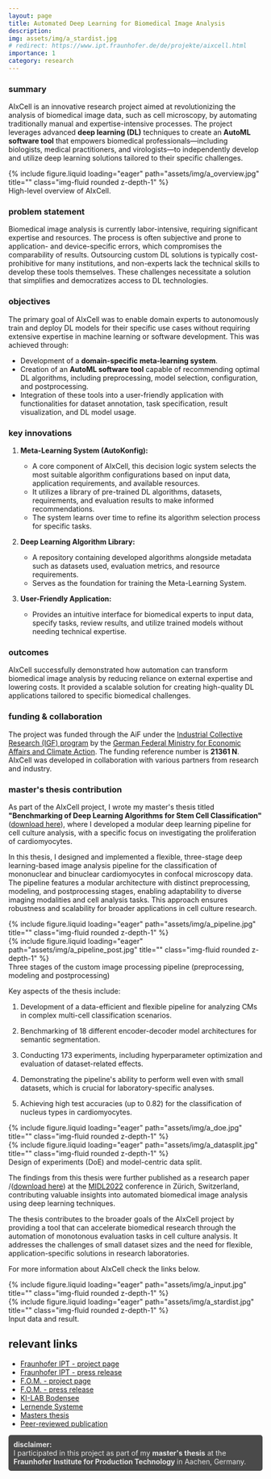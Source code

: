 ```yaml
---
layout: page
title: Automated Deep Learning for Biomedical Image Analysis
description:
img: assets/img/a_stardist.jpg
# redirect: https://www.ipt.fraunhofer.de/de/projekte/aixcell.html
importance: 1
category: research
---
```

### summary

AIxCell is an innovative research project aimed at revolutionizing the analysis of biomedical image data, such as cell microscopy, by automating traditionally manual and expertise-intensive processes. The project leverages advanced **deep learning (DL)** techniques to create an **AutoML software tool** that empowers biomedical professionals—including biologists, medical practitioners, and virologists—to independently develop and utilize deep learning solutions tailored to their specific challenges.

<div class="row">
    <div class="col-sm mt-3 mt-md-0">
        {% include figure.liquid loading="eager" path="assets/img/a_overview.jpg" title="" class="img-fluid rounded z-depth-1" %}
    </div>
</div>
<div class="caption">
    High-level overview of AIxCell.
</div>

### problem statement

Biomedical image analysis is currently labor-intensive, requiring significant expertise and resources. The process is often subjective and prone to application- and device-specific errors, which compromises the comparability of results. Outsourcing custom DL solutions is typically cost-prohibitive for many institutions, and non-experts lack the technical skills to develop these tools themselves. These challenges necessitate a solution that simplifies and democratizes access to DL technologies.

### objectives

The primary goal of AIxCell was to enable domain experts to autonomously train and deploy DL models for their specific use cases without requiring extensive expertise in machine learning or software development. This was achieved through:

- Development of a **domain-specific meta-learning system**.
- Creation of an **AutoML software tool** capable of recommending optimal DL algorithms, including preprocessing, model selection, configuration, and postprocessing.
- Integration of these tools into a user-friendly application with functionalities for dataset annotation, task specification, result visualization, and DL model usage.

### key innovations

1. **Meta-Learning System (AutoKonfig):**
   - A core component of AIxCell, this decision logic system selects the most suitable algorithm configurations based on input data, application requirements, and available resources.
   - It utilizes a library of pre-trained DL algorithms, datasets, requirements, and evaluation results to make informed recommendations.
   - The system learns over time to refine its algorithm selection process for specific tasks.

2. **Deep Learning Algorithm Library:**
   - A repository containing developed algorithms alongside metadata such as datasets used, evaluation metrics, and resource requirements.
   - Serves as the foundation for training the Meta-Learning System.

3. **User-Friendly Application:**
   - Provides an intuitive interface for biomedical experts to input data, specify tasks, review results, and utilize trained models without needing technical expertise.

### outcomes

AIxCell successfully demonstrated how automation can transform biomedical image analysis by reducing reliance on external expertise and lowering costs. It provided a scalable solution for creating high-quality DL applications tailored to specific biomedical challenges.

### funding & collaboration

The project was funded through the AiF under the [Industrial Collective Research (IGF) program](https://www.igf-foerderung.de/englisch#:~:text=Startseite-,Englisch,-Industrial%20Collective%20Research) by the [German Federal Ministry for Economic Affairs and Climate Action](https://www.bmwk.de/Navigation/EN/Home/home.html). The funding reference number is **21361 N**. AIxCell was developed in collaboration with various partners from research and industry.

### master's thesis contribution

As part of the AIxCell project, I wrote my master's thesis titled **"Benchmarking of Deep Learning Algorithms for Stem Cell Classification"** ([download here](https://drive.google.com/file/d/15yc0baI-4tEkmjG5ECXujQUdYMnwezro/view?usp=sharing)), where I developed a modular deep learning pipeline for cell culture analysis, with a specific focus on investigating the proliferation of cardiomyocytes.

In this thesis, I designed and implemented a flexible, three-stage deep learning-based image analysis pipeline for the classification of mononuclear and binuclear cardiomyocytes in confocal microscopy data. The pipeline features a modular architecture with distinct preprocessing, modeling, and postprocessing stages, enabling adaptability to diverse imaging modalities and cell analysis tasks. This approach ensures robustness and scalability for broader applications in cell culture research.

<div class="row">
    <div class="col-sm mt-3 mt-md-0">
        {% include figure.liquid loading="eager" path="assets/img/a_pipeline.jpg" title="" class="img-fluid rounded z-depth-1" %}
    </div>
    <div class="col-sm mt-3 mt-md-0">
        {% include figure.liquid loading="eager" path="assets/img/a_pipeline_post.jpg" title="" class="img-fluid rounded z-depth-1" %}
    </div>
</div>
<div class="caption">
    Three stages of the custom image processing pipeline (preprocessing, modeling and postprocessing)
</div>

Key aspects of the thesis include:

1. Development of a data-efficient and flexible pipeline for analyzing CMs in complex multi-cell classification scenarios.

2. Benchmarking of 18 different encoder-decoder model architectures for semantic segmentation.

3. Conducting 173 experiments, including hyperparameter optimization and evaluation of dataset-related effects.

4. Demonstrating the pipeline's ability to perform well even with small datasets, which is crucial for laboratory-specific analyses.

5. Achieving high test accuracies (up to 0.82) for the classification of nucleus types in cardiomyocytes.

<div class="row">
    <div class="col-sm mt-3 mt-md-0">
        {% include figure.liquid loading="eager" path="assets/img/a_doe.jpg" title="" class="img-fluid rounded z-depth-1" %}
    </div>
    <div class="col-sm mt-3 mt-md-0">
        {% include figure.liquid loading="eager" path="assets/img/a_datasplit.jpg" title="" class="img-fluid rounded z-depth-1" %}
    </div>
</div>
<div class="caption">
    Design of experiments (DoE) and model-centric data split.
</div>

The findings from this thesis were further published as a research paper /([download here](https://publications.rwth-aachen.de/record/862060)) at the [MIDL2022](https://2022.midl.io/) conference in Zürich, Switzerland, contributing valuable insights into automated biomedical image analysis using deep learning techniques.

The thesis contributes to the broader goals of the AIxCell project by providing a tool that can accelerate biomedical research through the automation of monotonous evaluation tasks in cell culture analysis. It addresses the challenges of small dataset sizes and the need for flexible, application-specific solutions in research laboratories.

For more information about AIxCell check the links below.

<div class="row">
    <div class="col-sm mt-3 mt-md-0">
        {% include figure.liquid loading="eager" path="assets/img/a_input.jpg" title="" class="img-fluid rounded z-depth-1" %}
    </div>
    <div class="col-sm mt-3 mt-md-0">
        {% include figure.liquid loading="eager" path="assets/img/a_stardist.jpg" title="" class="img-fluid rounded z-depth-1" %}
    </div>
</div>
<div class="caption">
    Input data and result.
</div>

## relevant links
- [Fraunhofer IPT - project page](https://www.ipt.fraunhofer.de/en/projects/aixcell.html)
- [Fraunhofer IPT - press release](https://www.ipt.fraunhofer.de/de/presse/Pressemitteilungen/201125-fraunhofer-ipt-und-partner-entwickeln-software-zur-automatisierten-analyse-von-zellkulturen.html)
- [F.O.M. - project page](https://www.forschung-fom.de/forschung/projekte-und-vorhaben/d/s/AIxCell)
- [F.O.M. - press release](https://www.forschung-fom.de/fom/aktuelles/d/cell-culture-analysis-tool-erfolgreich-entwickelt)
- [KI-LAB Bodensee](https://ki-lab-bodensee.eu/ki-projekte/aixcell-software-tool-zur-analyse-von-zellkulturen/)
- [Lernende Systeme](https://www.plattform-lernende-systeme.de/anwendung.html?AID=1405)
- [Masters thesis](https://drive.google.com/file/d/15yc0baI-4tEkmjG5ECXujQUdYMnwezro/view?usp=sharing)
- [Peer-reviewed publication]((https://publications.rwth-aachen.de/record/862060))

<div style="background-color: #4a4a4a; color: #e6e6e6; padding: 10px; border-radius: 5px;">
  <b>disclaimer:</b><br>
  I participated in this project as part of my <b>master's thesis</b> at the
  <a href="https://www.ipt.fraunhofer.de/en.html" style="color: #e6e6e6; text-decoration: none; font-weight: bold;">
    Fraunhofer Institute for Production Technology
  </a>
  in Aachen, Germany.
</div>
